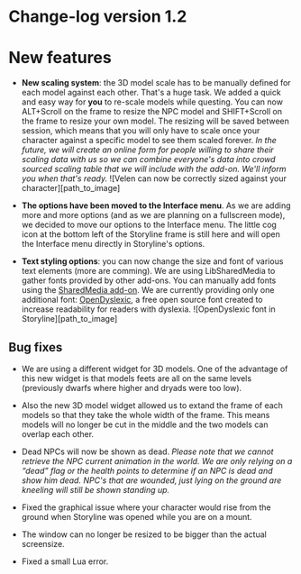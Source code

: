 # Change-log version 1.2

# New features

- **New scaling system**: the 3D model scale has to be manually defined for each model against each other. That's a huge task. We added a quick and easy way for **you** to re-scale models while questing. You can now ALT+Scroll on the frame to resize the NPC model and SHIFT+Scroll on the frame to resize your own model. The resizing will be saved between session, which means that you will only have to scale once your character against a specific model to see them scaled forever. _In the future, we will create an online form for people willing to share their scaling data with us so we can combine everyone's data into crowd sourced scaling table that we will include with the add-on. We'll inform you when that's ready._ 
![Velen can now be correctly sized against your character][path_to_image]

- **The options have been moved to the Interface menu**. As we are adding more and more options (and as we are planning on a fullscreen mode), we decided to move our options to the Interface menu. The little cog icon at the bottom left of the Storyline frame is still here and will open the Interface menu directly in Storyline's options.

- **Text styling options**: you can now change the size and font of various text elements (more are comming). We are using LibSharedMedia to gather fonts provided by other add-ons. You can manually add fonts using the [SharedMedia add-on](http://www.curse.com/addons/wow/sharedmedia). We are currently providing only one additional font: [OpenDyslexic](http://opendyslexic.org), a free open source font created to increase readability for readers with dyslexia.
![OpenDyslexic font in Storyline][path_to_image]

## Bug fixes

- We are using a different widget for 3D models. One of the advantage of this new widget is that models feets are all on the same levels (previously dwarfs where higher and dryads were too low).

- Also the new 3D model widget allowed us to extand the frame of each models so that they take the whole width of the frame. This means models will no longer be cut in the middle and the two models can overlap each other.

- Dead NPCs will now be shown as dead. _Please note that we cannot retrieve the NPC current animation in the world. We are only relying on a “dead” flag or the health points to determine if an NPC is dead and show him dead. NPC's that are wounded, just lying on the ground are kneeling will still be shown standing up._

- Fixed the graphical issue where your character would rise from the ground when Storyline was opened while you are on a mount.

- The window can no longer be resized to be bigger than the actual screensize.

- Fixed a small Lua error.